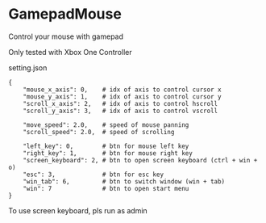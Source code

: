 # GamepadMouse
Control your mouse with gamepad

Only tested with Xbox One Controller

setting.json
```
{
    "mouse_x_axis": 0,    # idx of axis to control cursor x
    "mouse_y_axis": 1,    # idx of axis to control cursor y
    "scroll_x_axis": 2,   # idx of axis to control hscroll
    "scroll_y_axis": 3,   # idx of axis to control vscroll

    "move_speed": 2.0,    # speed of mouse panning
    "scroll_speed": 2.0,  # speed of scrolling

    "left_key": 0,        # btn for mouse left key
    "right_key": 1,       # btn for mouse right key
    "screen_keyboard": 2, # btn to open screen keyboard (ctrl + win + o)
    "esc": 3,             # btn for esc key
    "win_tab": 6,         # btn to switch window (win + tab)
    "win": 7              # btn to open start menu
}
```

To use screen keyboard, pls run as admin
